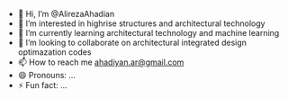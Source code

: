 - 👋 Hi, I’m @AlirezaAhadian
- 👀 I’m interested in highrise structures and architectural technology
- 🌱 I’m currently learning architectural technology and machine learning
- 💞️ I’m looking to collaborate on architectural integrated design optimazation codes
- 📫 How to reach me ahadiyan.ar@gmail.com
- 😄 Pronouns: ...
- ⚡ Fun fact: ...

<!---
AlirezaAhadian/AlirezaAhadian is a ✨ special ✨ repository because its `README.md` (this file) appears on your GitHub profile.
You can click the Preview link to take a look at your changes.
--->

